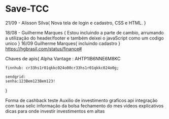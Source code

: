 # Save-TCC

21/09 - Alisson Silva{
    Nova tela de login e cadastro, CSS e HTML.
}

18/08 - Guilherme Marques {
    Estou incluindo a parte de cambio, arrumando a utilização do header/footer e também deixei o javaScript como um codigo unico
}
16/09 Guilherme Marques{
    incluindo cadastro
}
https://hgbrasil.com/status/finance#

Chaves de apis{
    Alpha Vantage : AHTP1IB6NNE6M8KC

    finnhub: cr33hs1r01qkkc024o00cr33hs1r01qkkc024o0g;

    sendgrid:
    senha:123Bem123Bem123!
}

Forma de cashback
teste
Auxilio de investimento
graficos
api integração com taxa selic
informação da bolsa
fechamento do mes
videos explicativos
dicas para onde investir
investimentos em altas
